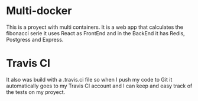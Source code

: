 # Multi-docker

This is a proyect with multi containers. It is a web app that calculates the fibonacci serie it uses React as FrontEnd and in the BackEnd it has Redis, Postgress and Express.

# Travis CI
It also was build with a .travis.ci file so when I push my code to Git it automatically goes to my Travis CI account and I can keep and easy track of the tests on my proyect.

